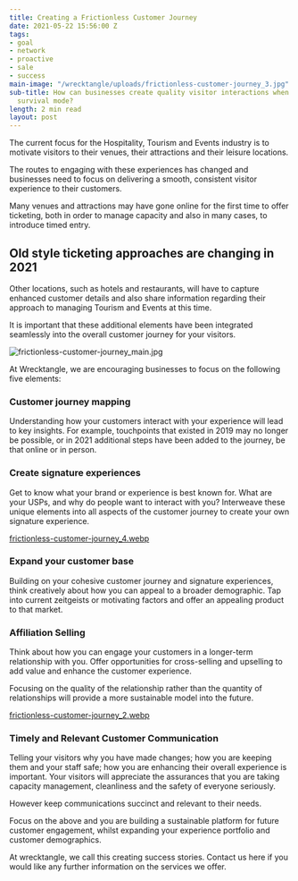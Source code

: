 ```yaml
---
title: Creating a Frictionless Customer Journey
date: 2021-05-22 15:56:00 Z
tags:
- goal
- network
- proactive
- sale
- success
main-image: "/wrecktangle/uploads/frictionless-customer-journey_3.jpg"
sub-title: How can businesses create quality visitor interactions when they are in
  survival mode?
length: 2 min read
layout: post
---
```


The current focus for the Hospitality, Tourism and Events industry is to motivate visitors to their venues, their attractions and their leisure locations.

The routes to engaging with these experiences has changed and businesses need to focus on delivering a smooth, consistent visitor experience to their customers.

Many venues and attractions may have gone online for the first time to offer ticketing, both in order to manage capacity and also in many cases, to introduce timed entry.

## Old style ticketing approaches are changing in 2021

Other locations, such as hotels and restaurants, will have to capture enhanced customer details and also share information regarding their approach to managing Tourism and Events at this time.

It is important that these additional elements have been integrated seamlessly into the overall customer journey for your visitors.

![frictionless-customer-journey_main.jpg](/wrecktangle/uploads/frictionless-customer-journey_main.jpg)

At Wrecktangle, we are encouraging businesses to focus on the following five elements:

### Customer journey mapping

Understanding how your customers interact with your experience will lead to key insights. For example, touchpoints that existed in 2019 may no longer be possible, or in 2021 additional steps have been added to the journey, be that online or in person.

### Create signature experiences

Get to know what your brand or experience is best known for. What are your USPs, and why do people want to interact with you? Interweave these unique elements into all aspects of the customer journey to create your own signature experience.

[frictionless-customer-journey_4.webp](/wrecktangle/uploads/frictionless-customer-journey_4.jpg)

### Expand your customer base

Building on your cohesive customer journey and signature experiences, think creatively about how you can appeal to a broader demographic. Tap into current zeitgeists or motivating factors and offer an appealing product to that market.

### Affiliation Selling

Think about how you can engage your customers in a longer-term relationship with you. Offer opportunities for cross-selling and upselling to add value and enhance the customer experience.

Focusing on the quality of the relationship rather than the quantity of relationships will provide a more sustainable model into the future.

[frictionless-customer-journey_2.webp](/wrecktangle/uploads/frictionless-customer-journey_2.jpg)

### Timely and Relevant Customer Communication

Telling your visitors why you have made changes; how you are keeping them and your staff safe; how you are enhancing their overall experience is important. Your visitors will appreciate the assurances that you are taking capacity management, cleanliness and the safety of everyone seriously.

However keep communications succinct and relevant to their needs.

Focus on the above and you are building a sustainable platform for future customer engagement, whilst expanding your experience portfolio and customer demographics.

At wrecktangle, we call this creating success stories.
Contact us here if you would like any further information on the services we offer.